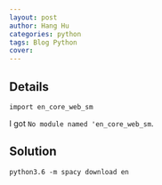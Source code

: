 ```yaml
---
layout: post
author: Hang Hu
categories: python
tags: Blog Python 
cover: 
---
```

## Details

```
import en_core_web_sm
```


I got `No module named 'en_core_web_sm`.


## Solution


```
python3.6 -m spacy download en
```
